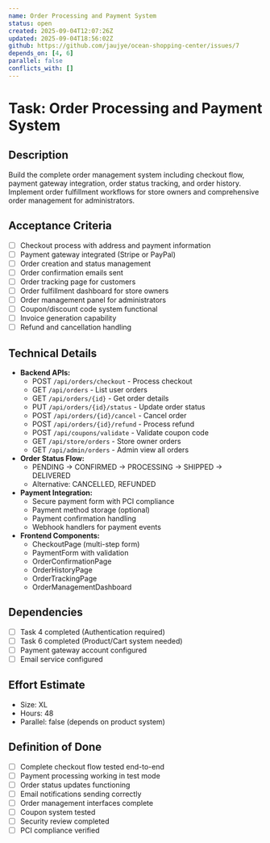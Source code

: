 ```yaml
---
name: Order Processing and Payment System
status: open
created: 2025-09-04T12:07:26Z
updated: 2025-09-04T18:56:02Z
github: https://github.com/jaujye/ocean-shopping-center/issues/7
depends_on: [4, 6]
parallel: false
conflicts_with: []
---
```


# Task: Order Processing and Payment System

## Description
Build the complete order management system including checkout flow, payment gateway integration, order status tracking, and order history. Implement order fulfillment workflows for store owners and comprehensive order management for administrators.

## Acceptance Criteria
- [ ] Checkout process with address and payment information
- [ ] Payment gateway integrated (Stripe or PayPal)
- [ ] Order creation and status management
- [ ] Order confirmation emails sent
- [ ] Order tracking page for customers
- [ ] Order fulfillment dashboard for store owners
- [ ] Order management panel for administrators
- [ ] Coupon/discount code system functional
- [ ] Invoice generation capability
- [ ] Refund and cancellation handling

## Technical Details
- **Backend APIs:**
  - POST `/api/orders/checkout` - Process checkout
  - GET `/api/orders` - List user orders
  - GET `/api/orders/{id}` - Get order details
  - PUT `/api/orders/{id}/status` - Update order status
  - POST `/api/orders/{id}/cancel` - Cancel order
  - POST `/api/orders/{id}/refund` - Process refund
  - POST `/api/coupons/validate` - Validate coupon code
  - GET `/api/store/orders` - Store owner orders
  - GET `/api/admin/orders` - Admin view all orders
- **Order Status Flow:**
  - PENDING → CONFIRMED → PROCESSING → SHIPPED → DELIVERED
  - Alternative: CANCELLED, REFUNDED
- **Payment Integration:**
  - Secure payment form with PCI compliance
  - Payment method storage (optional)
  - Payment confirmation handling
  - Webhook handlers for payment events
- **Frontend Components:**
  - CheckoutPage (multi-step form)
  - PaymentForm with validation
  - OrderConfirmationPage
  - OrderHistoryPage
  - OrderTrackingPage
  - OrderManagementDashboard

## Dependencies
- [ ] Task 4 completed (Authentication required)
- [ ] Task 6 completed (Product/Cart system needed)
- [ ] Payment gateway account configured
- [ ] Email service configured

## Effort Estimate
- Size: XL
- Hours: 48
- Parallel: false (depends on product system)

## Definition of Done
- [ ] Complete checkout flow tested end-to-end
- [ ] Payment processing working in test mode
- [ ] Order status updates functioning
- [ ] Email notifications sending correctly
- [ ] Order management interfaces complete
- [ ] Coupon system tested
- [ ] Security review completed
- [ ] PCI compliance verified
